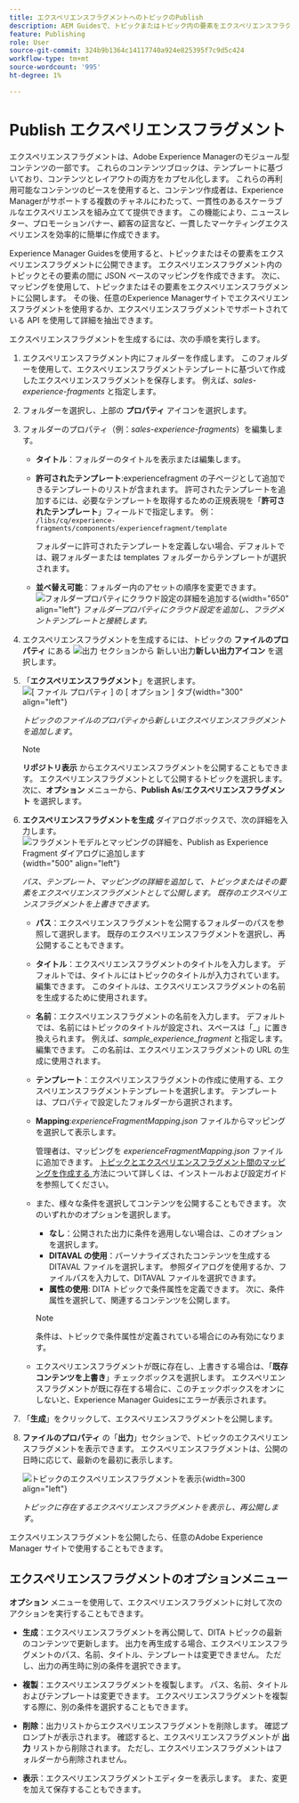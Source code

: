 ```yaml
---
title: エクスペリエンスフラグメントへのトピックのPublish
description: AEM Guidesで、トピックまたはトピック内の要素をエクスペリエンスフラグメントにPublishします。  トピックに存在するエクスペリエンスフラグメントを表示し、再公開する方法を説明します。
feature: Publishing
role: User
source-git-commit: 324b9b1364c14117740a924e825395f7c9d5c424
workflow-type: tm+mt
source-wordcount: '995'
ht-degree: 1%

---
```


# Publish エクスペリエンスフラグメント

エクスペリエンスフラグメントは、Adobe Experience Managerのモジュール型コンテンツの一部です。 これらのコンテンツブロックは、テンプレートに基づいており、コンテンツとレイアウトの両方をカプセル化します。 これらの再利用可能なコンテンツのピースを使用すると、コンテンツ作成者は、Experience Managerがサポートする複数のチャネルにわたって、一貫性のあるスケーラブルなエクスペリエンスを組み立てて提供できます。 この機能により、ニュースレター、プロモーションバナー、顧客の証言など、一貫したマーケティングエクスペリエンスを効率的に簡単に作成できます。

Experience Manager Guidesを使用すると、トピックまたはその要素をエクスペリエンスフラグメントに公開できます。 エクスペリエンスフラグメント内のトピックとその要素の間に JSON ベースのマッピングを作成できます。 次に、マッピングを使用して、トピックまたはその要素をエクスペリエンスフラグメントに公開します。 その後、任意のExperience Managerサイトでエクスペリエンスフラグメントを使用するか、エクスペリエンスフラグメントでサポートされている API を使用して詳細を抽出できます。




エクスペリエンスフラグメントを生成するには、次の手順を実行します。


1. エクスペリエンスフラグメント内にフォルダーを作成します。 このフォルダーを使用して、エクスペリエンスフラグメントテンプレートに基づいて作成したエクスペリエンスフラグメントを保存します。 例えば、*sales-experience-fragments* と指定します。
1. フォルダーを選択し、上部の **プロパティ** アイコンを選択します。
1. フォルダーのプロパティ（例：*sales-experience-fragments*）を編集します。


   * **タイトル**：フォルダーのタイトルを表示または編集します。

   * **許可されたテンプレート**:experiencefragment の子ページとして追加できるテンプレートのリストが含まれます。 許可されたテンプレートを追加するには、必要なテンプレートを取得するための正規表現を「**許可されたテンプレート**」フィールドで指定します。
例：
     `/libs/cq/experience-fragments/components/experiencefragment/template`

     フォルダーに許可されたテンプレートを定義しない場合、デフォルトでは、親フォルダーまたは templates フォルダーからテンプレートが選択されます。
   * **並べ替え可能**：フォルダー内のアセットの順序を変更できます。
     ![ フォルダープロパティにクラウド設定の詳細を追加する ](images/experience-fragment-folder-properties.png){width="650" align="left"}
     *フォルダープロパティにクラウド設定を追加し、フラグメントテンプレートと接続します。*
1. エクスペリエンスフラグメントを生成するには、トピックの **ファイルのプロパティ** にある ![ 出力 **セクションから** 新しい出力 ](./images/Add_icon.svg)**新しい出力アイコン** を選択します。
1. 「**エクスペリエンスフラグメント**」を選択します。\
   ![[ ファイル プロパティ ] の [ オプション ] タブ ](./images/file-properties-outputs.png){width="300" align="left"}

   *トピックのファイルのプロパティから新しいエクスペリエンスフラグメントを追加します*。

   >[!NOTE]
   >
   > **リポジトリ表示** からエクスペリエンスフラグメントを公開することもできます。 エクスペリエンスフラグメントとして公開するトピックを選択します。 次に、**オプション** メニューから、**Publish As**/**エクスペリエンスフラグメント** を選択します。

1. **エクスペリエンスフラグメントを生成** ダイアログボックスで、次の詳細を入力します。
   ![ フラグメントモデルとマッピングの詳細を、Publish as Experience Fragment ダイアログに追加します ](images/experience-fragment-generate.png){width="500" align="left"}

   *パス、テンプレート、マッピングの詳細を追加して、トピックまたはその要素をエクスペリエンスフラグメントとして公開します。 既存のエクスペリエンスフラグメントを上書きできます。*

   * **パス**：エクスペリエンスフラグメントを公開するフォルダーのパスを参照して選択します。 既存のエクスペリエンスフラグメントを選択し、再公開することもできます。
   * **タイトル**：エクスペリエンスフラグメントのタイトルを入力します。 デフォルトでは、タイトルにはトピックのタイトルが入力されています。 編集できます。 このタイトルは、エクスペリエンスフラグメントの名前を生成するために使用されます。
   * **名前**：エクスペリエンスフラグメントの名前を入力します。 デフォルトでは、名前にはトピックのタイトルが設定され、スペースは「_」に置き換えられます。 例えば、*sample_experience_fragment* と指定します。 編集できます。 この名前は、エクスペリエンスフラグメントの URL の生成に使用されます。
   * **テンプレート**：エクスペリエンスフラグメントの作成に使用する、エクスペリエンスフラグメントテンプレートを選択します。 テンプレートは、プロパティで設定したフォルダーから選択されます。
   * **Mapping**:*experienceFragmentMapping.json* ファイルからマッピングを選択して表示します。



     管理者は、マッピングを *experienceFragmentMapping.json* ファイルに追加できます。  [ トピックとエクスペリエンスフラグメント間のマッピングを作成する ](/help/product-guide/cs-install-guide/conf-experience-fragment-mapping-cs.md) 方法について詳しくは、インストールおよび設定ガイドを参照してください。

   * また、様々な条件を選択してコンテンツを公開することもできます。  次のいずれかのオプションを選択します。


      * **なし**：公開された出力に条件を適用しない場合は、このオプションを選択します。
      * **DITAVAL の使用**：パーソナライズされたコンテンツを生成する DITAVAL ファイルを選択します。 参照ダイアログを使用するか、ファイルパスを入力して、DITAVAL ファイルを選択できます。
      * **属性の使用**: DITA トピックで条件属性を定義できます。 次に、条件属性を選択して、関連するコンテンツを公開します。

     >[!NOTE]
     > 
     >条件は、トピックで条件属性が定義されている場合にのみ有効になります。


   * エクスペリエンスフラグメントが既に存在し、上書きする場合は、「**既存コンテンツを上書き**」チェックボックスを選択します。 エクスペリエンスフラグメントが既に存在する場合に、このチェックボックスをオンにしないと、Experience Manager Guidesにエラーが表示されます。
1. 「**生成**」をクリックして、エクスペリエンスフラグメントを公開します。
1. **ファイルのプロパティ** の「**出力**」セクションで、トピックのエクスペリエンスフラグメントを表示できます。 エクスペリエンスフラグメントは、公開の日時に応じて、最新のを最初に表示します。

   ![ トピックのエクスペリエンスフラグメントを表示 ](images/experience-fragment-outputs.png){width=300 align=&quot;left&quot;}

   *トピックに存在するエクスペリエンスフラグメントを表示し、再公開します*。




エクスペリエンスフラグメントを公開したら、任意のAdobe Experience Manager サイトで使用することもできます。


## エクスペリエンスフラグメントのオプションメニュー

**オプション** メニューを使用して、エクスペリエンスフラグメントに対して次のアクションを実行することもできます。

* **生成**：エクスペリエンスフラグメントを再公開して、DITA トピックの最新のコンテンツで更新します。 出力を再生成する場合、エクスペリエンスフラグメントのパス、名前、タイトル、テンプレートは変更できません。 ただし、出力の再生時に別の条件を選択できます。

* **複製**：エクスペリエンスフラグメントを複製します。 パス、名前、タイトルおよびテンプレートは変更できます。 エクスペリエンスフラグメントを複製する際に、別の条件を選択することもできます。

* **削除**：出力リストからエクスペリエンスフラグメントを削除します。 確認プロンプトが表示されます。 確認すると、エクスペリエンスフラグメントが **出力** リストから削除されます。 ただし、エクスペリエンスフラグメントはフォルダーから削除されません。

* **表示**：エクスペリエンスフラグメントエディターを表示します。 また、変更を加えて保存することもできます。
